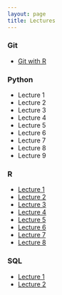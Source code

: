 ```yaml
---
layout: page
title: Lectures
---
```


### Git
* [Git with R](git-1-R)

### Python

* Lecture 1
* Lecture 2
* Lecture 3
* Lecture 4
* Lecture 5
* Lecture 6
* Lecture 7
* Lecture 8
* Lecture 9

### R

* [Lecture 1](r-1)
* [Lecture 2](r-2)
* [Lecture 3](r-3)
* [Lecture 4](r-4)
* [Lecture 5](r-5)
* [Lecture 6](r-6)
* [Lecture 7](r-7)
* [Lecture 8](r-8)


### SQL

* [Lecture 1](sql-1)
* [Lecture 2](sql-2)
